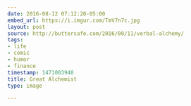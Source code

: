 ```yaml
---
date: 2016-08-12 07:12:20-05:00
embed_url: https://i.imgur.com/TmV7n7c.jpg
layout: post
source: http://buttersafe.com/2016/08/11/verbal-alchemy/
tags:
- life
- comic
- humor
- finance
timestamp: 1471003940
title: Great Alchemist
type: image

---
```

